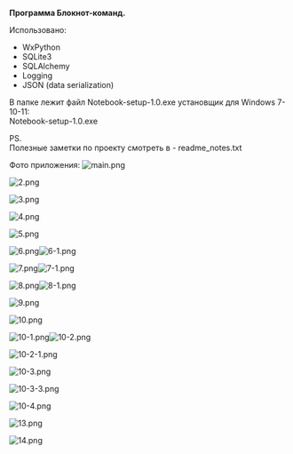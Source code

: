 **Программа Блокнот-команд.**   

Использовано:
- WxPython
- SQLite3
- SQLAlchemy
- Logging
- JSON (data serialization)  
  
В папке лежит файл Notebook-setup-1.0.exe установщик для Windows 7-10-11:  
Notebook-setup-1.0.exe  

PS.  
Полезные заметки по проекту смотреть в - readme_notes.txt

Фото приложения:
![main.png](img%2Fmain.png)  

![2.png](img%2F2.png)  

![3.png](img%2F3.png)  

![4.png](img%2F4.png)  

![5.png](img%2F5.png)  

![6.png](img%2F6.png)![6-1.png](img%2F6-1.png)  

![7.png](img%2F7.png)![7-1.png](img%2F7-1.png)  

![8.png](img%2F8.png)![8-1.png](img%2F8-1.png)  

![9.png](img%2F9.png)  

![10.png](img%2F10.png)  

![10-1.png](img%2F10-1.png)![10-2.png](img%2F10-2.png)  

![10-2-1.png](img%2F10-2-1.png)  

![10-3.png](img%2F10-3.png)  

![10-3-3.png](img%2F10-3-3.png)  

![10-4.png](img%2F10-4.png)  

![13.png](img%2F13.png)  

![14.png](img%2F14.png)  



